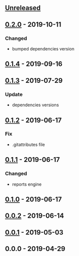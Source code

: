 <a name="unreleased"></a>
## [Unreleased]


<a name="0.2.0"></a>
## [0.2.0] - 2019-10-11
### Changed
- bumped dependencies version


<a name="0.1.4"></a>
## [0.1.4] - 2019-09-16

<a name="0.1.3"></a>
## [0.1.3] - 2019-07-29
### Update
- dependencies versions


<a name="0.1.2"></a>
## [0.1.2] - 2019-06-17
### Fix
- .gitattributes file


<a name="0.1.1"></a>
## [0.1.1] - 2019-06-17
### Changed
- reports engine


<a name="0.1.0"></a>
## [0.1.0] - 2019-06-17

<a name="0.0.2"></a>
## [0.0.2] - 2019-06-14

<a name="0.0.1"></a>
## [0.0.1] - 2019-05-03

<a name="0.0.0"></a>
## 0.0.0 - 2019-04-29

[Unreleased]: https://github.com/alecrabbit/php-timers/compare/0.2.0...HEAD
[0.2.0]: https://github.com/alecrabbit/php-timers/compare/0.1.4...0.2.0
[0.1.4]: https://github.com/alecrabbit/php-timers/compare/0.1.3...0.1.4
[0.1.3]: https://github.com/alecrabbit/php-timers/compare/0.1.2...0.1.3
[0.1.2]: https://github.com/alecrabbit/php-timers/compare/0.1.1...0.1.2
[0.1.1]: https://github.com/alecrabbit/php-timers/compare/0.1.0...0.1.1
[0.1.0]: https://github.com/alecrabbit/php-timers/compare/0.0.2...0.1.0
[0.0.2]: https://github.com/alecrabbit/php-timers/compare/0.0.1...0.0.2
[0.0.1]: https://github.com/alecrabbit/php-timers/compare/0.0.0...0.0.1
